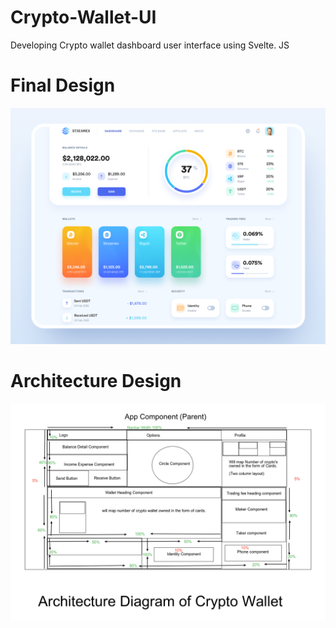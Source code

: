 # Crypto-Wallet-UI
Developing Crypto wallet dashboard user interface using Svelte. JS

# Final Design
![Design](DashboardUI.png)


# Architecture Design

![Architecture](ArchitectureDiagram.png)
